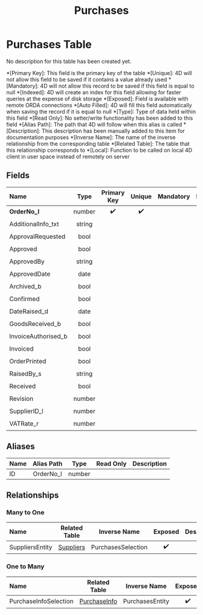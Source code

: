 ﻿---
layout: default
title: Purchases
parent: Tables
---
# Purchases Table
No description for this table has been created yet.

*[Primary Key]: This field is the primary key of the table
*[Unique]: 4D will not allow this field to be saved if it contains a value already used
*[Mandatory]: 4D will not allow this record to be saved if this field is equal to null
*[Indexed]: 4D will create an index for this field allowing for faster queries at the expense of disk storage
*[Exposed]: Field is available with remote ORDA connections
*[Auto Filled]: 4D will fill this field automatically when saving the record if it is equal to null
*[Type]: Type of data held within this field
*[Read Only]: No setter/write functionality has been added to this field
*[Alias Path]: The path that 4D will follow when this alias is called
*[Description]: This description has been manually added to this item for documentation purposes
*[Inverse Name]: The name of the inverse relationship from the corresponding table
*[Related Table]: The table that this relationship corresponds to
*[Local]: Function to be called on local 4D client in user space instead of remotely on server
## Fields

|Name|Type|Primary Key|Unique|Mandatory|Indexed|Exposed|Auto Filled|Description|
|:---|:---:|:---:|:---:|:---:|:---:|:---:|:---:|:---:|
|**OrderNo_l**|number|✔️|✔️||✔️|✔️|✔️||
|AdditionalInfo_txt|string|||||✔️|||
|ApprovalRequested|bool|||||✔️|||
|Approved|bool|||||✔️|||
|ApprovedBy|string|||||✔️|||
|ApprovedDate|date|||||✔️|||
|Archived_b|bool||||✔️|✔️|||
|Confirmed|bool|||||✔️|||
|DateRaised_d|date|||||✔️|||
|GoodsReceived_b|bool|||||✔️|||
|InvoiceAuthorised_b|bool|||||✔️|||
|Invoiced|bool|||||✔️|||
|OrderPrinted|bool|||||✔️|||
|RaisedBy_s|string|||||✔️|||
|Received|bool|||||✔️|||
|Revision|number|||||✔️|||
|SupplierID_l|number||||✔️|✔️|||
|VATRate_r|number|||||✔️|||

## Aliases

|Name|Alias Path|Type|Read Only|Description|
|:---|:---:|:---:|:---:|:---:|
|ID|OrderNo_l|number|||

## Relationships
### Many to One

|Name|Related Table|Inverse Name|Exposed|Description|
|:---|:---:|:---:|:---:|:---:|
|SuppliersEntity|[Suppliers](Suppliers.md)|PurchasesSelection|✔️||

### One to Many

|Name|Related Table|Inverse Name|Exposed|Description|
|:---|:---:|:---:|:---:|:---:|
|PurchaseInfoSelection|[PurchaseInfo](PurchaseInfo.md)|PurchasesEntity|✔️||